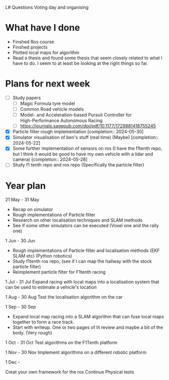  L# Questions
Voting day and organising

# What have I done
- Finshed Ros course
- Finshed projects
- Plotted local maps for algorithm
- Read a thesis and found some thesis that seem closely related to what I have to do. I seem to at least be looking at the right things so far.

# Plans for next week

- [ ] Study  papers
	- [ ] Magic Formula tyre model
	- [ ] Common Road vehicle models
	- [ ] Model- and Acceleration-based Pursuit Controller for  
		High-Performance Autonomous Racing
	- [ ] https://journals.sagepub.com/doi/pdf/10.1177/1729881418755245

- [x] Particle filter rough implementation  [completion:: 2024-05-30]
- [x] Simulator visualisation of ben's stuff (real time) (Maybe)  [completion:: 2024-05-22]
- [x] Some further implementation of sensors on ros (I have the f1tenth repo, but I think it would be good to have my own vehicle with a lidar and camera)  [completion:: 2024-05-28]
- [ ] Study f1 tenth repo and ros repo (Specifically the particle filter)

# Year plan


21 May - 31 May
- Recap on simulator
- Rough implementations of Particle filter 
- Research on other localisation techniques and SLAM methods
- See if some other simulators can be executed (Voxel one and the rally one)

1 Jun - 30 Jun
- Rough implementations of Particle filter and localisation methods (EKF SLAM etc) (Python robotics)
 - Study f1tenth ros repo, (see if I can map the hallway with the stock particle filter)
 - Reimplement particle filter for F1tenth racing

1 Jul - 31 Jul
Expand racing with local maps into a localisation system that can be used to estimate a vehicle's location

1 Aug - 30 Aug
Test the localisation algorithm on the car

1 Sep - 30 Sep
- Expand local map racing into a SLAM algorithm that can fuse local maps together to form a race track.
- Start with writeup. One or two pages of lit review and maybe a bit of the body. (Very rough)

1 Oct - 31 Oct
Test algorithms on the F1Tenth platform

1 Nov - 30 Nov
Implement algorithms on a different robotic platform

1 Dec - 

Creat your own framework for the ros 
Continue
Physical tests


